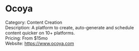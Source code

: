 # Ocoya

Category: Content Creation  
Description: A platform to create, auto-generate and schedule  
content quicker on 10+ platforms.  
Pricing: From $15mo  
Website: https://www.ocoya.com
